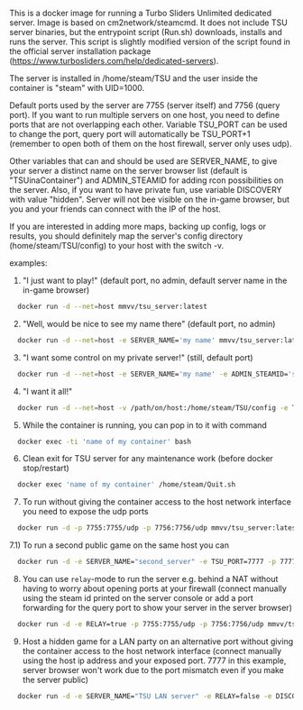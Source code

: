 This is a docker image for running a Turbo Sliders Unlimited dedicated server.
Image is based on cm2network/steamcmd. It does not include TSU server binaries, but the entrypoint script (Run.sh) downloads, installs and runs the server. This script is slightly modified version of the script found in the official server installation package (https://www.turbosliders.com/help/dedicated-servers).

The server is installed in /home/steam/TSU and the user inside the container is "steam" with UID=1000.

Default ports used by the server are 7755 (server itself) and 7756 (query port). If you want to run multiple servers on one host, you need to define ports that are not overlapping each other. Variable TSU_PORT can be used to change the port, query port will automatically be TSU_PORT+1 (remember to open both of them on the host firewall, server only uses udp). 

Other variables that can and should be used are SERVER_NAME, to give your server a distinct name on the server browser list (default is "TSUinaContainer") and ADMIN_STEAMID for adding rcon possibilities on the server. Also, if you want to have private fun, use variable DISCOVERY with value "hidden". Server will not bee visible on the in-game browser, but you and your friends can connect with the IP of the host.

If you are interested in adding more maps, backing up config, logs or results, you should definitely map the server's config directory (home/steam/TSU/config) to your host with the switch -v.

examples:
1) "I just want to play!" (default port, no admin, default server name in the in-game browser)
```sh
  docker run -d --net=host mmvv/tsu_server:latest
```
2) "Well, would be nice to see my name there" (default port, no admin)
```sh
  docker run -d --net=host -e SERVER_NAME='my name' mmvv/tsu_server:latest
```
3) "I want some control on my private server!" (still, default port)
```sh
  docker run -d --net=host -e SERVER_NAME='my name' -e ADMIN_STEAMID='steamid' -e DISCOVERY=hidden mmvv/tsu_server:latest
```
4) "I want it all!"
```sh
  docker run -d --net=host -v /path/on/host:/home/steam/TSU/config -e TSU_PORT=7757 -e SERVER_NAME='my name' -e ADMIN_STEAMID='steamid' --name='name of my container'  mmvv/tsu_server:latest
```
5) While the container is running, you can pop in to it with command
```sh
  docker exec -ti 'name of my container' bash
```
6) Clean exit for TSU server for any maintenance work (before docker stop/restart)
```sh
  docker exec 'name of my container' /home/steam/Quit.sh
```
7) To run without giving the container access to the host network interface you need to expose the udp ports
```sh
  docker run -d -p 7755:7755/udp -p 7756:7756/udp mmvv/tsu_server:latest
```
7.1) To run a second public game on the same host you can
```sh
  docker run -d -e SERVER_NAME="second_server" -e TSU_PORT=7777 -p 7777:7777/udp -p 7778:7778/udp mmvv/tsu_server:latest
```
8) You can use `relay`-mode to run the server e.g. behind a NAT without having to worry about opening ports at your firewall (connect manually using the steam id printed on the server console or add a port forwarding for the query port to show your server in the server browser)
```sh
  docker run -d -e RELAY=true -p 7755:7755/udp -p 7756:7756/udp mmvv/tsu_server:latest
```
9) Host a hidden game for a LAN party on an alternative port without giving the container access to the host network interface (connect manually using the host ip address and your exposed port. 7777 in this example, server browser won't work due to the port mismatch even if you make the server public)
```sh
  docker run -d -e SERVER_NAME="TSU LAN server" -e RELAY=false -e DISCOVERY=hidden -p 7777:7755/udp -p 7778:7756/udp mmvv/tsu_server:latest
```
